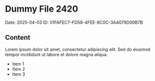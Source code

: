 # Dummy File 2420

Date: 2025-04-03
ID: 01FAFEC7-FD58-4FEE-8C0C-3A4079D06B7B

## Content

Lorem ipsum dolor sit amet, consectetur adipiscing elit.
Sed do eiusmod tempor incididunt ut labore et dolore magna aliqua.

* Item 1
* Item 2
* Item 3
